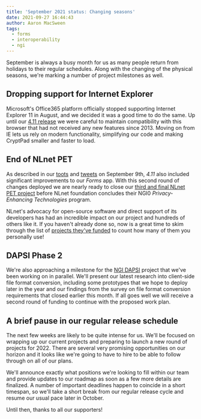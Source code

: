 ```yaml
---
title: 'September 2021 status: Changing seasons'
date: 2021-09-27 16:44:43
author: Aaron MacSween
tags:
  - forms
  - interoperability
  - ngi
---
```


September is always a busy month for us as many people return from holidays to their regular schedules. Along with the changing of the physical seasons, we're marking a number of project milestones as well.


## Dropping support for Internet Explorer

Microsoft's Office365 platform officially stopped supporting Internet Explorer 11 in August, and we decided it was a good time to do the same. Up until our [4.11 release](https://github.com/xwiki-labs/cryptpad/releases/tag/4.11.0) we were careful to maintain compatibility with this browser that had not received any new features since 2013. Moving on from IE lets us rely on modern functionality, simplifying our code and making CryptPad smaller and faster to load.

## End of NLnet PET

As described in our [toots](https://social.weho.st/web/statuses/106901028968963691) and [tweets](https://twitter.com/cryptpad/status/1435901167524007936) on September 9th, _4.11_ also included significant improvements to our _Forms_ app. With this second round of changes deployed we are nearly ready to close our [third and final NLnet PET project](https://nlnet.nl/project/CryptPadForms/) before NLnet foundation concludes their NGI0 _Privacy-Enhancing Technologies_ program.

NLnet's advocacy for open-source software and direct support of its developers has had an incredible impact on our project and hundreds of others like it. If you haven't already done so, now is a great time to skim through the list of [projects they've funded](https://nlnet.nl/project/current.html) to count how many of them you personally use!

## DAPSI Phase 2

We're also approaching a milestone for the [NGI DAPSI](https://dapsi.ngi.eu/) project that we've been working on in parallel. We'll present our latest research into client-side file format conversion, including some prototypes that we hope to deploy later in the year and our findings from the survey on file format conversion requirements that closed earlier this month. If all goes well we will receive a second round of funding to continue with the proposed work plan.

## A brief pause in our regular release schedule

The next few weeks are likely to be quite intense for us. We'll be focused on wrapping up our current projects and preparing to launch a new round of projects for 2022. There are several very promising opportunities on our horizon and it looks like we're going to have to hire to be able to follow through on all of our plans.

We'll announce exactly what positions we're looking to fill within our team and provide updates to our roadmap as soon as a few more details are finalized. A number of important deadlines happen to coincide in a short timespan, so we'll take a short break from our regular release cycle and resume our usual pace later in October.

Until then, thanks to all our supporters!

